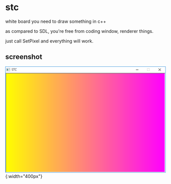 # stc
white board you need to draw something in c++

as compared to SDL, you're free from coding window, renderer things.

just call SetPixel and everything will work.

## screenshot
![Screenshot](Untitled-1.png){:width="400px"}
